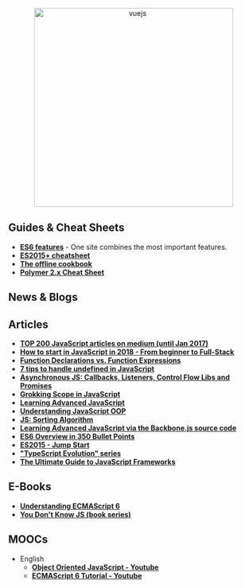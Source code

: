<p align="center">
  <img width="400" src="https://cdn.dribbble.com/users/751348/screenshots/2329465/open-position-frontend-developer-dribbble-2-preview.png"  alt="vuejs">
</p>


## Guides & Cheat Sheets
+ **[ES6 features](http://es6-features.org)** - One site combines the most important features.
+ **[ES2015+ cheatsheet](https://devhints.io/es6)**
+ **[The offline cookbook](https://jakearchibald.com/2014/offline-cookbook/)**
+ **[Polymer 2.x Cheat Sheet](https://meowni.ca/posts/polymer-2-cheatsheet/)** 


## News & Blogs


## Articles
+ **[TOP 200 JavaScript articles on medium (until Jan 2017)](https://hackernoon.com/top-200-javascript-articles-on-medium-until-jan-2017-a0c6a1bfe094)**
+ **[How to start in JavaScript in 2018 - From beginner to Full-Stack](http://fullstackengine.net/how-to-start-in-javascript-2018/?lipi=urn%3Ali%3Apage%3Ad_flagship3_search_srp_content%3BHpx5tsMPSGGSEN2MkUMU5g%3D%3D)**
+ **[Function Declarations vs. Function Expressions](https://javascriptweblog.wordpress.com/2010/07/06/function-declarations-vs-function-expressions/)**
+ **[7 tips to handle undefined in JavaScript](https://rainsoft.io/7-tips-to-handle-undefined-in-javascript/?utm_source=mybridge&utm_medium=blog&utm_campaign=read_more)**
+ **[Asynchronous JS: Callbacks, Listeners, Control Flow Libs and Promises](http://sporto.github.io/blog/2012/12/09/callbacks-listeners-promises/)**
+ **[Grokking Scope in JavaScript](https://code.tutsplus.com/tutorials/grokking-scope-in-javascript--cms-26259)**
+ **[Learning Advanced JavaScript](https://johnresig.com/apps/learn/)**
+ **[Understanding JavaScript OOP](http://robotlolita.me/2011/10/09/understanding-javascript-oop.html)**
+ **[JS: Sorting Algorithm](http://khan4019.github.io/front-end-Interview-Questions/sort.html)**
+ **[Learning Advanced JavaScript via the Backbone.js source code](http://chrisawren.com/posts/Learning-Advanced-JavaScript-via-the-Backbone-js-source-code)**
+ **[ES6 Overview in 350 Bullet Points](https://ponyfoo.com/articles/es6)**
+ **[ES2015 - Jump Start](https://juristr.com/blog/2015/08/jump-start-es2015/)**
+ **["TypeScript Evolution" series](https://blog.mariusschulz.com/2016/09/27/typescript-2-0-non-nullable-types)**
+ **[The Ultimate Guide to JavaScript Frameworks](https://javascriptreport.com/the-ultimate-guide-to-javascript-frameworks/)**


## E-Books
+ **[Understanding ECMAScript 6](https://leanpub.com/understandinges6/read/)**
+ **[You Don't Know JS (book series)](https://github.com/getify/You-Dont-Know-JS)**


## MOOCs
- English
  + **[Object Oriented JavaScript - Youtube](https://www.youtube.com/watch?v=O8wwnhdkPE4)**
  + **[ECMAScript 6 Tutorial - Youtube](https://www.youtube.com/watch?v=Jakoi0G8lBg&t=2s)**
